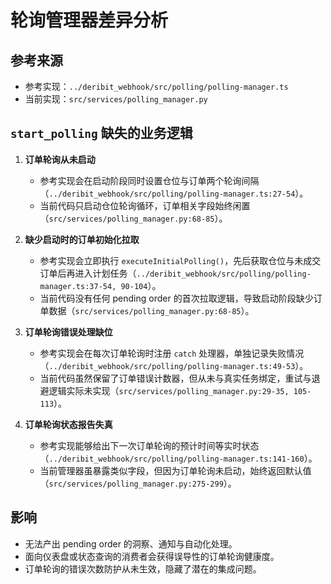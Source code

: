 # 轮询管理器差异分析

## 参考来源
- 参考实现：`../deribit_webhook/src/polling/polling-manager.ts`
- 当前实现：`src/services/polling_manager.py`

## `start_polling` 缺失的业务逻辑

1. **订单轮询从未启动**
   - 参考实现会在启动阶段同时设置仓位与订单两个轮询间隔（`../deribit_webhook/src/polling/polling-manager.ts:27-54`）。
   - 当前代码只启动仓位轮询循环，订单相关字段始终闲置（`src/services/polling_manager.py:68-85`）。

2. **缺少启动时的订单初始化拉取**
   - 参考实现会立即执行 `executeInitialPolling()`，先后获取仓位与未成交订单后再进入计划任务（`../deribit_webhook/src/polling/polling-manager.ts:37-54, 90-104`）。
   - 当前代码没有任何 pending order 的首次拉取逻辑，导致启动阶段缺少订单数据（`src/services/polling_manager.py:68-85`）。

3. **订单轮询错误处理缺位**
   - 参考实现会在每次订单轮询时注册 `catch` 处理器，单独记录失败情况（`../deribit_webhook/src/polling/polling-manager.ts:49-53`）。
   - 当前代码虽然保留了订单错误计数器，但从未与真实任务绑定，重试与退避逻辑实际未实现（`src/services/polling_manager.py:29-35, 105-113`）。

4. **订单轮询状态报告失真**
   - 参考实现能够给出下一次订单轮询的预计时间等实时状态（`../deribit_webhook/src/polling/polling-manager.ts:141-160`）。
   - 当前管理器虽暴露类似字段，但因为订单轮询未启动，始终返回默认值（`src/services/polling_manager.py:275-299`）。

## 影响
- 无法产出 pending order 的洞察、通知与自动化处理。
- 面向仪表盘或状态查询的消费者会获得误导性的订单轮询健康度。
- 订单轮询的错误次数防护从未生效，隐藏了潜在的集成问题。